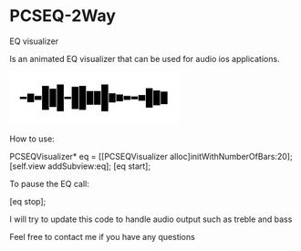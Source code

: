PCSEQ-2Way
=====

EQ visualizer

Is an animated EQ visualizer that can be used for audio ios applications.  

![alt tag](https://github.com/xujialiang/PCSEQ-2Way/blob/master/eq.jpg?raw=true)

How to use: 

  PCSEQVisualizer* eq = [[PCSEQVisualizer alloc]initWithNumberOfBars:20];
  [self.view addSubview:eq];
  [eq start];
  

To pause the EQ call:

  [eq stop];


I will try to update this code to handle audio output such as treble and bass

Feel free to contact me if you have any questions

